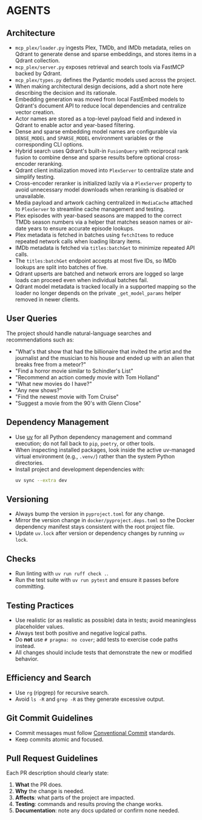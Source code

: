# AGENTS

## Architecture
- `mcp_plex/loader.py` ingests Plex, TMDb, and IMDb metadata, relies on Qdrant to generate dense and sparse embeddings, and stores items in a Qdrant collection.
- `mcp_plex/server.py` exposes retrieval and search tools via FastMCP backed by Qdrant.
- `mcp_plex/types.py` defines the Pydantic models used across the project.
- When making architectural design decisions, add a short note here describing the decision and its rationale.
- Embedding generation was moved from local FastEmbed models to Qdrant's document API to reduce local dependencies and centralize vector creation.
- Actor names are stored as a top-level payload field and indexed in Qdrant to enable actor and year-based filtering.
- Dense and sparse embedding model names are configurable via `DENSE_MODEL` and
  `SPARSE_MODEL` environment variables or the corresponding CLI options.
- Hybrid search uses Qdrant's built-in `FusionQuery` with reciprocal rank fusion
  to combine dense and sparse results before optional cross-encoder reranking.
- Qdrant client initialization moved into `PlexServer` to centralize state and
  simplify testing.
- Cross-encoder reranker is initialized lazily via a `PlexServer` property to
  avoid unnecessary model downloads when reranking is disabled or unavailable.
- Media payload and artwork caching centralized in `MediaCache` attached to
  `PlexServer` to streamline cache management and testing.
- Plex episodes with year-based seasons are mapped to the correct TMDb season
  numbers via a helper that matches season names or air-date years to ensure
  accurate episode lookups.
- Plex metadata is fetched in batches using `fetchItems` to reduce repeated
  network calls when loading library items.
- IMDb metadata is fetched via `titles:batchGet` to minimize repeated API calls.
- The `titles:batchGet` endpoint accepts at most five IDs, so IMDb lookups are
  split into batches of five.
- Qdrant upserts are batched and network errors are logged so large loads can
  proceed even when individual batches fail.
- Qdrant model metadata is tracked locally in a supported mapping so the loader
  no longer depends on the private `_get_model_params` helper removed in newer
  clients.

## User Queries
The project should handle natural-language searches and recommendations such as:
- "What's that show that had the billionaire that invited the artist and the journalist and the musician to his house and ended up with an alien that breaks free from a meteor?"
- "Find a horror movie similar to Schindler's List"
- "Recommend an action comedy movie with Tom Holland"
- "What new movies do I have?"
- "Any new shows?"
- "Find the newest movie with Tom Cruise"
- "Suggest a movie from the 90's with Glenn Close"

## Dependency Management
- Use [uv](https://github.com/astral-sh/uv) for all Python dependency management and command execution; do not fall back to `pip`, `poetry`, or other tools.
- When inspecting installed packages, look inside the active uv-managed virtual environment (e.g., `.venv/`) rather than the system Python directories.
- Install project and development dependencies with:
  ```bash
  uv sync --extra dev
  ```

## Versioning
- Always bump the version in `pyproject.toml` for any change.
- Mirror the version change in `docker/pyproject.deps.toml` so the Docker
  dependency manifest stays consistent with the root project file.
- Update `uv.lock` after version or dependency changes by running `uv lock`.

## Checks
- Run linting with `uv run ruff check .`.
- Run the test suite with `uv run pytest` and ensure it passes before committing.

## Testing Practices
- Use realistic (or as realistic as possible) data in tests; avoid meaningless placeholder values.
- Always test both positive and negative logical paths.
- Do **not** use `# pragma: no cover`; add tests to exercise code paths instead.
- All changes should include tests that demonstrate the new or modified behavior.

## Efficiency and Search
- Use `rg` (ripgrep) for recursive search.
- Avoid `ls -R` and `grep -R` as they generate excessive output.

## Git Commit Guidelines
- Commit messages must follow [Conventional Commit](https://www.conventionalcommits.org/) standards.
- Keep commits atomic and focused.

## Pull Request Guidelines
Each PR description should clearly state:
1. **What** the PR does.
2. **Why** the change is needed.
3. **Affects**: what parts of the project are impacted.
4. **Testing**: commands and results proving the change works.
5. **Documentation**: note any docs updated or confirm none needed.
